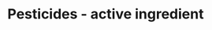 ---
title: 'Pesticides - active ingredient'
field: 'is.pesticide.activeIngredient'
slug: 'fsc-resource-scope-active-ingredient'
description: 'Pesticide active ingredient'
required: False
vocabulary: 'fsc-resource-scope-active-ingredient.txt'
policy: 'Controlled value. Multi select from control list.'
---